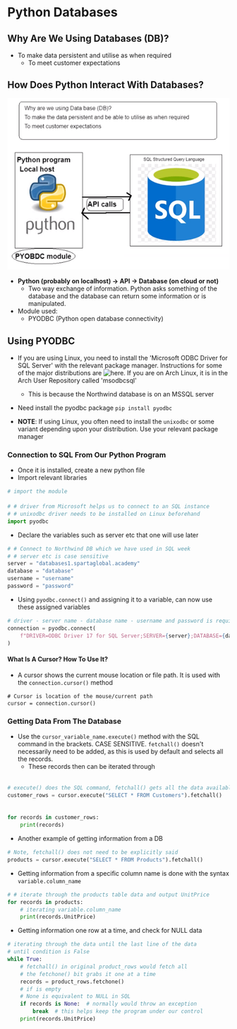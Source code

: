 # Python Databases

## Why Are We Using Databases (DB)?

* To make data persistent and utilise as when required
	* To meet customer expectations


## How Does Python Interact With Databases?
![](Python-With-SQL.png)

* **Python (probably on localhost) → API → Database (on cloud or not)**
	* Two way exchange of information. Python asks something of the database and the database can return some information or is manipulated.
* Module used:
	* PYODBC (Python open database connectivity)

## Using PYODBC

* If you are using Linux, you need to install the 'Microsoft ODBC Driver for SQL Server' with the relevant package manager. Instructions for some of the major distributions are ![here](https://docs.microsoft.com/en-us/sql/connect/odbc/linux-mac/installing-the-microsoft-odbc-driver-for-sql-server?view=sql-server-ver15). If you are on Arch Linux, it is in the Arch User Repository called 'msodbcsql'
	* This is because the Northwind database is on an MSSQL server
* Need install the pyodbc package
```pip install pyodbc```

* **NOTE**: If using Linux, you often need to install the ```unixodbc``` or some variant depending upon your distribution. Use your relevant package manager

### Connection to SQL From Our Python Program

* Once it is installed, create a new python file
* Import relevant libraries
```python
# import the module

# # driver from Microsoft helps us to connect to an SQL instance
# # unixodbc driver needs to be installed on Linux beforehand
import pyodbc
```
* Declare the variables such as server etc that one will use later
```python
# # Connect to Northwind DB which we have used in SQL week
# # server etc is case sensitive
server = "databases1.spartaglobal.academy"
database = "database"
username = "username"
password = "password"
```
* Using ```pyodbc.connect()``` and assigning it to a variable, can now use these assigned variables
```python
# driver - server name - database name - username and password is required to connect to pyodbc
connection = pyodbc.connect(
    f"DRIVER=ODBC Driver 17 for SQL Server;SERVER={server};DATABASE={database};UID={username};PWD={password}"
)
```
#### What Is A Cursor? How To Use It?

* A cursor shows the current mouse location or file path. It is used with the ```connection.cursor()``` method
```pythom
# Cursor is location of the mouse/current path
cursor = connection.cursor()
```

### Getting Data From The Database

* Use the ```cursor_variable_name.execute()``` method with the SQL command in the brackets. CASE SENSITIVE. ```fetchall()``` doesn't necessarily need to be added, as this is used by default and selects all the records.
	* These records then can be iterated through
```python

# execute() does the SQL command, fetchall() gets all the data available
customer_rows = cursor.execute("SELECT * FROM Customers").fetchall()


for records in customer_rows:
    print(records)
```
* Another example of getting information from a DB
```python
# Note, fetchall() does not need to be explicitly said
products = cursor.execute("SELECT * FROM Products").fetchall()
```
*  Getting information from a specific column name is done with the syntax ```variable.column_name```
```python
# # iterate through the products table data and output UnitPrice
for records in products:
    # iterating variable.column_name
    print(records.UnitPrice)
```
* Getting information one row at a time, and check for NULL data
```python
# iterating through the data until the last line of the data
# until condition is False
while True:
    # fetchall() in original product_rows would fetch all
    # the fetchone() bit grabs it one at a time
    records = product_rows.fetchone()
    # if is empty
    # None is equivalent to NULL in SQL
    if records is None:  # normally would throw an exception
        break  # this helps keep the program under our control
    print(records.UnitPrice)
```
